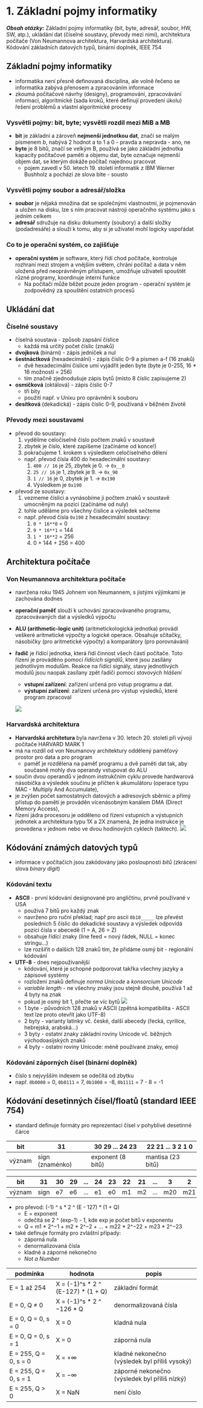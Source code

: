 # 1. Základní pojmy informatiky

***Obsah otázky:*** Základní pojmy informatiky (bit, byte, adresář, soubor, HW, SW, atp.), ukládání dat (číselné soustavy, převody  mezi nimi), architektura počítače (Von Neumannova architektura, Harvardská architektura). Kódování základních  datových typů, binární doplněk, IEEE 754

## Základní pojmy informatiky
- informatika není přesně definovaná disciplína, ale volně řečeno se informatika zabývá přenosem a zpracováním informace
- zkoumá počítačové návrhy (designy), programování, zpracovávání informací, algoritmické (sada kroků, které definují provedení úkolu) řešení problémů a vlastní algoritmické procesy

### Vysvětli pojmy: bit, byte; vysvětli rozdíl mezi MiB a MB
- **bit** je základní a zároveň **nejmenší jednotkou dat**, značí se malým písmenem *b*, nabývá 2 hodnot a to 1 a 0 - pravda a nepravda - ano, ne
- **byte** je 8 bitů, značí se velkým B, používá se jako základní jednotka kapacity počítačové paměti a objemu dat, byte označuje nejmenší objem dat, se kterým dokáže počítač najednou pracovat
    - pojem zavedl v 50. letech 19. století informatik z IBM Werner Bushholz a pochází ze slova bite - sousto

### Vysvětli pojmy soubor a adresář/složka
- **soubor** je nějaká množina dat se společnými vlastnostmi, je pojmenován a uložen na disku, lze s ním pracovat nástroji operačního systému jako s jedním celkem
- **adresář** sdružuje na disku dokumenty (soubory) a další složky (podadresáře) a slouží k tomu, aby si je uživatel mohl logicky uspořádat

### Co to je operační systém, co zajišťuje
- **operační systém** je software, který řídí chod počítače, kontroluje rozhraní mezi strojem a vnějším světem, chrání počítač a data v něm uložená před neoprávněným přístupem, umožňuje uživateli spouštět různé programy, koordinuje interní funkce
    - Na počítači může běžet pouze jeden program - operační systém je zodpovědný za spouštění ostatních procesů

## Ukládání dat
### Číselné soustavy
- číselná soustava - způsob zapsání číslice
    - každá má určitý počet číslic (znaků)
- **dvojková** (binární) - zápis jedniček a nul
- **šestnáctková** (hexadecimální) - zápis číslic 0-9 a písmen a-f (16 znaků)
    - dvě hexadecimální číslice umí vyjádřit jeden byte (byte je 0-255, 16 * 16 možností = 256)
    - tím značně zjednodušuje zápis bytů (místo 8 číslic zapisujeme 2)
- **osmičková** (oktálová) - zápis číslic 0-7
    - tři bity
    - použití např. v Unixu pro oprávnění k souboru
- **desítková** (dekadická) - zápis číslic 0-9, používaná v běžném životě 

### Převody mezi soustavami
- převod do soustavy:
  1. vydělíme celočíselně číslo počtem znaků v soustavě
  2. zbytek je číslo, které zapíšeme (začínáme od konce!)
  3. pokračujeme 1. krokem s výsledkem celočíselného dělení
    - např. převod čísla 400 do hexadecimální soustavy:  
        1. `400 // 16` je 25, zbytek je 0. -> `0x__0`
        2. `25 // 16` je 1, zbytek je 9. -> `0x_90`
        3. `1 // 16` je 0, zbytek je 1. -> `0x190`
        4. Výsledkem je `0x190`
- převod ze soustavy:
  1. vezmeme číslici a vynásobíme ji počtem znaků v soustavě umocněným na pozici (začínáme od nuly)
  2. tohle uděláme pro všechny číslice a výsledek sečteme
    - např. převod čísla `0x190` z hexadecimální soustavy:
        1. `0 * 16**0` = 0
        2. `9 * 16**1` = 144
        3. `1 * 16**2` = 256
        4. 0 + 144 + 256 = 400

## Architektura počítače
### Von Neumannova architektura počítače
- navržena roku 1945 Johnem von Neumannem, s jistými výjimkami je zachována dodnes
- **operační paměť** slouží k uchování zpracovávaného programu, zpracovávaných dat a výsledků výpočtu
- **ALU (arithmetic-logic unit)** (aritmetickologická jednotka) provádí veškeré aritmetické výpočty a logické operace. Obsahuje sčítačky, násobičky (pro aritmetické výpočty) a komparátory (pro porovnávání)
- **řadič** je řídící jednotka, která řídí činnost všech částí počítače. Toto řízení je prováděno pomocí *řídících signálů*, které jsou zasílány jednotlivým modulům. Reakce na řídící signály, stavy jednotlivých modulů jsou naopak zasílany zpět řadiči pomocí *stavových hlášení*
    - **vstupní zařízení**: zařízení určená pro vstup programu a dat.
    - **výstupní zařízení**: zařízení určená pro výstup výsledků, které program zpracoval

  ![](res/01_Neumann.png)

### Harvardská architektura
- **Harvardská architetura** byla navržena v 30. letech 20. století při vývoji počítače HARVARD MARK 1 
- má na rozdíl od von Neumanovy architektury oddělený paměťový prostor pro data a pro program
    - paměť je rozdělena na paměť programu a dvě paměti dat tak, aby současně mohly dva operandy vstupovat do ALU
- součin dvou operandů v jednom instrukčním cyklu provede hardwarová násobička a výsledek součinu je přičten k akumulátoru (operace typu MAC - Multiply And Accumulate),
- je zvýšen počet samostatných datových a adresových sběrnic a přímý přístup do paměti je prováděn vícenásobným kanálem DMA (Direct Memory Access),
- řízení jádra procesoru je odděleno od řízení vstupních a výstupních jednotek a architektura typu 1X a 2X znamená, že jedna instrukce je provedena v jednom nebo ve dvou hodinových cyklech (taktech).
  ![](res/01_Hardvard.png)

## Kódování známých datových typů
- informace v počítačích jsou zakódovány jako posloupnosti *bitů* (zkrácení slova *binary digit*)

### Kódování textu
- **ASCII** - první kódování designované pro angličtinu, prvně používané v USA
    - používá 7 bitů pro každý znak
    - navrženo pro ruční překlad; např pro ascii `0b10_____` lze převést posledních 5 číslic do dekadické soustavy a výsledek odpovídá pozici čísla v abecedě (1 = A, 26 = Z)
    - obsahuje řídící znaky (line feed = nový řádek, NULL = konec stringu...)
    - lze rozšířit o dalších 128 znaků tím, že přidáme osmý bit - regionální kódování
- **UTF-8** - dnes nejpoužívanější
    - kódování, které je schopné podporovat takřka všechny jazyky a zápisové systémy 
    - rozložení znaků definuje *norma Unicode* a *konsorcium Unicode* 
    - *variable length* - ne všechny znaky jsou stejně dlouhé, používá 1 až 4 byty na znak
    - pokud je osmý bit 1, přečte se víc bytů 
  ![](res/01_UTF8.png)
    - 1 byte - původních 128 znaků v ASCII (zpětná kompatibilita - ASCII text lze proto otevřít jako UTF-8)
    - 2 byty - varianty latinky vč. české, další abecedy (řecká, cyrilice, hebrejská, arabská...) 
    - 3 byty - ostatní znaky základní roviny Unicode vč. běžných východoasijských znaků
    - 4 byty - ostatní roviny Unicode: méně používané znaky, emoji

### Kódování záporných čísel (binární doplněk)
- číslo s nejvyšším indexem se odečítá od zbytku
- např. `0b0000` = 0, `0b0111` = 7, `0b1000` = -8, `0b1111` = 7 - 8 = -1

## Kódování desetinných čísel/floatů (standard IEEE 754)
- standard definuje formáty pro reprezentaci čísel v pohyblivé desetinné čárce

| bit | 31 | 30 29 ... 24 23 | 22 21 ... 3 2 1 0 |
| ------ | --------------- | ----------------- | ----------------- |
| význam | sign (znaménko) | exponent (8 bitů) | mantisa (23 bitů) |

| bit | 31 | 30 | 29 | ... | 24 | 23 | 22 | 21 | ... | 3 | 2 | 1 | 0 |
| ------ | ---- | -- | -- | --- | -- | -- | -- | -- | --- | --- | --- | --- | --- |
| význam | sign | e7 | e6 | ... | e1 | e0 | m1 | m2 | ... | m20 | m21 | m22 | m23 |

- pro převod: (-1) ^ s * 2 ^ (E - 127) * (1 + Q)
    - E = exponent
    - odečítá se 2 ^ (exp-1) - 1, kde exp je počet bitů v exponentu
    - Q = m1 * 2^−1 + m2 * 2^−2 + … + m22 * 2^−22 + m23 * 2^−23
- také definuje formáty pro zvláštní případy:
    - záporná nula
    - denormalizovaná čísla
    - kladné a záporné nekonečno
    - *Not a Number* 

| podmínka | hodnota | popis |
| --- | --- | --- |
| E = 1 až 254 | X = (-1)^s * 2 ^ (E-127) * (1 + Q) | základní formát |
| E = 0, Q ≠ 0 | X = (-1)^s * 2 ^ −126 * Q | denormalizovaná čísla |
| E = 0, Q = 0, s = 0 | X = 0 | kladná nula |
| E = 0, Q = 0, s = 1 | X = 0 | záporná nula |
| E = 255, Q = 0, s = 0 | X = +∞ | kladné nekonečno (výsledek byl příliš vysoký) |
| E = 255, Q = 0, s = 1 | X = −∞ | záporné nekonečno (výsledek byl příliš nízký) |
| E = 255, Q > 0 | X = NaN | není číslo  |
